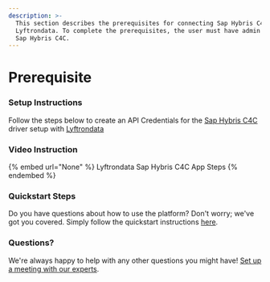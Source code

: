 ```yaml
---
description: >-
  This section describes the prerequisites for connecting Sap Hybris C4C to
  Lyftrondata. To complete the prerequisites, the user must have admin access to
  Sap Hybris C4C.
---
```


# Prerequisite

<mark style="color:blue;"></mark>

### Setup Instructions

Follow the steps below to create an API Credentials for the [Sap Hybris C4C](None) driver setup with [Lyftrondata](https://www.lyftrondata.com)

### Video Instruction

{% embed url="None" %}
Lyftrondata Sap Hybris C4C App Steps
{% endembed %}

### Quickstart Steps

Do you have questions about how to use the platform? Don't worry; we've got you covered. Simply follow the quickstart instructions [here](README.md).

### Questions? <a href="#questions" id="questions"></a>

We're always happy to help with any other questions you might have! [Set up a meeting with our experts](https://www.lyftrondata.com/book-a-meeting/).

